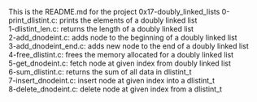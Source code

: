 This is the README.md for the project 0x17-doubly_linked_lists
0-print_dlistint.c: prints the elements of a doubly linked list   
1-dlistint_len.c: returns the length of a doubly linked list    
2-add_dnodeint.c: adds node to the beginning of a doubly linked list    
3-add_dnodeint_end.c: adds new node to the end of a doubly linked list   
4-free_dlistint.c: frees the memory allocated for a doubly linked list    
5-get_dnodeint.c: fetch node at given index from doubly linked list    
6-sum_dlistint.c: returns the sum of all data in dlistint_t    
7-insert_dnodeint.c: insert node at  given index into a dlistint_t    
8-delete_dnodeint.c: delete node at given index from a dlistint_t     
